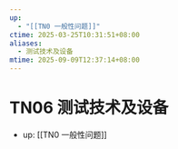 ```yaml
---
up:
  - "[[TN0 一般性问题]]"
ctime: 2025-03-25T10:31:51+08:00
aliases:
  - 测试技术及设备
mtime: 2025-09-09T12:37:14+08:00
---
```


# TN06 测试技术及设备

- up: [[TN0 一般性问题]]
